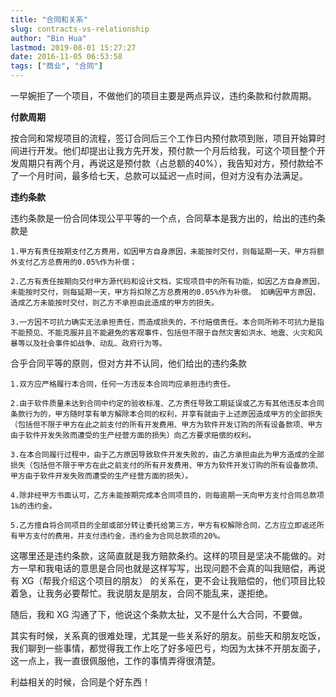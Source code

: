 ```yaml
---
title: "合同和关系"
slug: contracts-vs-relationship
author: "Bin Hua"
lastmod: 2019-08-01 15:27:27
date: 2016-11-05 06:53:58
tags: ["商业", "合同"]
---
```


一早婉拒了一个项目，不做他们的项目主要是两点异议，违约条款和付款周期。

**付款周期**

按合同和常规项目的流程，签订合同后三个工作日内预付款项到账，项目开始算时间进行开发。他们却提出让我方先开发，预付款一个月后给我，可这个项目整个开发周期只有两个月，再说这是预付款（占总额的40%），我告知对方，预付款给不了一个月时间，最多给七天，总款可以延迟一点时间，但对方没有办法满足。

**违约条款**

违约条款是一份合同体现公平平等的一个点，合同草本是我方出的，给出的违约条款是

```
1.甲方有责任按期支付乙方费用，如因甲方自身原因，未能按时交付，则每延期一天，甲方将额外支付乙方总费用的0.05%作为补偿；

2.乙方有责任按期向交付甲方源代码和设计文档，实现项目中的所有功能，如因乙方自身原因，未能按时交付，则每延期一天，甲方将扣除乙方总费用的0.05%作为补偿。 如确因甲方原因，造成乙方未能按时交付，则乙方不承担由此造成的甲方的损失。

3.一方因不可抗力确实无法承担责任，而造成损失的，不付赔偿责任。本合同所称不可抗力是指不能预见、不能克服并且不能避免的客观事件，包括但不限于自然灾害如洪水、地震、火灾和风暴等以及社会事件如战争、动乱、政府行为等。
```

合乎合同平等的原则，但对方并不认同，他们给出的违约条款

```
1.双方应严格履行本合同，任何一方违反本合同均应承担违约责任。

2.由于软件质量未达到合同中约定的验收标准、乙方责任导致工期延误或乙方有其他违反本合同条款行为的，甲方随时享有单方解除本合同的权利，并享有就由于上述原因造成甲方的全部损失（包括但不限于甲方在此之前支付的所有开发费用、甲方为软件开发订购的所有设备款项、甲方由于软件开发失败而遭受的生产经营方面的损失）向乙方要求赔偿的权利。

3.在本合同履行过程中，由于乙方原因导致软件开发失败的，由乙方承担由此为甲方造成的全部损失（包括但不限于甲方在此之前支付的所有开发费用、甲方为软件开发订购的所有设备款项、甲方由于软件开发失败而遭受的生产经营方面的损失）。

4.除非经甲方书面认可，乙方未能按期完成本合同项目的，则每逾期一天向甲方支付合同总款项1‰的违约金。

5.乙方擅自将合同项目的全部或部分转让委托给第三方，甲方有权解除合同，乙方应立即返还所有甲方支付的费用，并支付违约金，违约金为合同总款项的20%。
```

这哪里还是违约条款，这简直就是我方赔款条约。这样的项目是坚决不能做的。对方一早和我电话的意思是合同也就是这样写写，出现问题不会真的叫我赔偿，再说有 XG（帮我介绍这个项目的朋友） 的关系在，更不会让我赔偿的，他们项目比较着急，让我务必要帮忙。我说朋友是朋友，合同不能乱来，遂拒绝。

随后，我和 XG 沟通了下，他说这个条款太扯，又不是什么大合同，不要做。

其实有时候，关系真的很难处理，尤其是一些关系好的朋友。前些天和朋友吃饭，我们聊到一些事情，都觉得我工作上吃了好多哑巴亏，均因为太抹不开朋友面子，这一点上，我一直很佩服他，工作的事情弄得很清楚。

利益相关的时候，合同是个好东西！